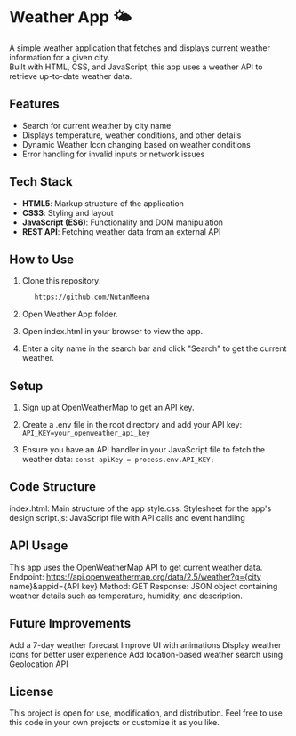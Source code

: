 # Weather App 🌤️

A simple weather application that fetches and displays current weather information for a given city.<br>
Built with HTML, CSS, and JavaScript, this app uses a weather API to retrieve up-to-date weather data.

## Features

- Search for current weather by city name
- Displays temperature, weather conditions, and other details
- Dynamic Weather Icon changing based on weather conditions
- Error handling for invalid inputs or network issues

## Tech Stack

- **HTML5**: Markup structure of the application
- **CSS3**: Styling and layout
- **JavaScript (ES6)**: Functionality and DOM manipulation
- **REST API**: Fetching weather data from an external API

## How to Use

1. Clone this repository:

   ```bash
      https://github.com/NutanMeena 

2. Open Weather App folder.

3. Open index.html in your browser to view the app.

4. Enter a city name in the search bar and click "Search" to get the current weather.

## Setup

1. Sign up at OpenWeatherMap to get an API key.

2. Create a .env file in the root directory and add your API key:
```API_KEY=your_openweather_api_key```

3. Ensure you have an API handler in your JavaScript file to fetch the weather data:
```const apiKey = process.env.API_KEY;```

## Code Structure

index.html: Main structure of the app
style.css: Stylesheet for the app's design
script.js: JavaScript file with API calls and event handling

## API Usage

This app uses the OpenWeatherMap API to get current weather data.
Endpoint: https://api.openweathermap.org/data/2.5/weather?q={city name}&appid={API key}
Method: GET
Response: JSON object containing weather details such as temperature, humidity, and description.

## Future Improvements

Add a 7-day weather forecast
Improve UI with animations
Display weather icons for better user experience
Add location-based weather search using Geolocation API

## License

This project is open for use, modification, and distribution. Feel free to use this code in your own projects or customize it as you like.
